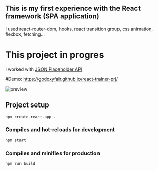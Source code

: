 
## This is my first experience with the React framework (SPA application)

I used react-router-dom, hooks, react transition group, css animation, flexbox, fetching...

# This project in progres
I worked with <a href="https://jsonplaceholder.typicode.com/" rel="noreferrer">JSON Placeholder API</a> 

#Demo: https://godoxyfair.github.io/react-trainer-prj/


<img src="src/components/image/gif1.gif" alt="preview"/>



## Project setup
```
npx create-react-app . 
```

### Compiles and hot-reloads for development
```
npm start
```

### Compiles and minifies for production
```
npm run build
```
